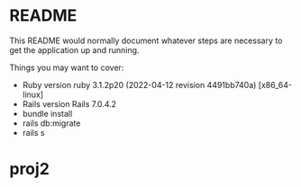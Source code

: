 # README

This README would normally document whatever steps are necessary to get the
application up and running.

Things you may want to cover:

* Ruby version
    ruby 3.1.2p20 (2022-04-12 revision 4491bb740a) [x86_64-linux]
* Rails version
   Rails 7.0.4.2
* bundle install
* rails db:migrate
* rails s
# proj2
